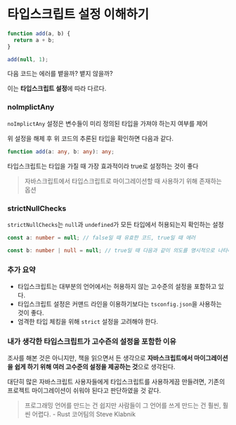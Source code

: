 # 타입스크립트 설정 이해하기

```ts
function add(a, b) {
  return a + b;
}

add(null, 1);
```

다음 코드는 에러를 뱉을까? 뱉지 않을까?

이는 **타입스크립트 설정**에 따라 다르다.

### noImplictAny

`noImplictAny` 설정은 변수들이 미리 정의된 타입을 가져야 하는지 여부를 제어

위 설정을 해제 후 위 코드의 추론된 타입을 확인하면 다음과 같다.

```ts
function add(a: any, b: any): any;
```

타입스크립트는 타입을 가질 때 가장 효과적이라 true로 설정하는 것이 좋다

> 자바스크립트에서 타입스크립트로 마이그레이션할 때 사용하기 위해 존재하는 옵션

### strictNullChecks

`strictNullChecks`는 `null`과 `undefined`가 모든 타입에서 허용되는지 확인하는 설정

```ts
const a: number = null; // false일 때 유효한 코드, true일 때 에러

const b: number | null = null; // true일 때 다음과 같이 의도를 명시적으로 나타내야 함
```

### 추가 요약

- 타입스크립트는 대부분의 언어에서는 허용하지 않는 고수준의 설정을 포함하고 있다.
- 타입스크립트 설정은 커맨드 라인을 이용하기보다는 `tsconfig.json`을 사용하는 것이 좋다.
- 엄격한 타입 체킹을 위해 `strict` 설정을 고려해야 한다.

### 내가 생각한 타입스크립트가 고수즌의 설정을 포함한 이유

조사를 해본 것은 아니지만, 책을 읽으면서 든 생각으로 **자바스크립트에서 마이그레이션을 쉽게 하기 위해 여러 고수준의 설정을 제공하는 것**으로 생각된다.

대단히 많은 자바스크립트 사용자들에게 타입스크립트를 사용하게끔 만들려면, 기존의 프로젝트 마이그레이션이 쉬워야 된다고 판단하였을 것 같다.

> 프로그래밍 언어를 만드는 건 쉽지만 사람들이 그 언어를 쓰게 만드는 건 훨씬, 훨씬 어렵다. - Rust 코어팀의 Steve Klabnik